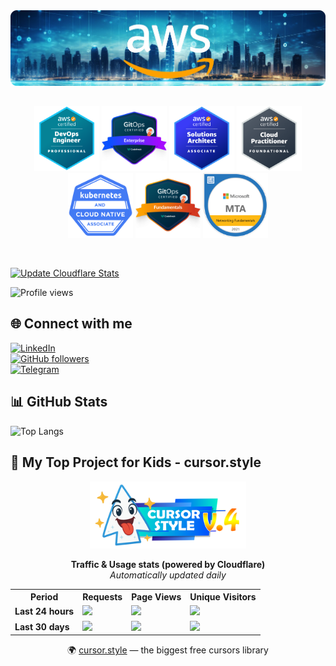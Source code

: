 
  <img src="assets/top_bg_.png" alt="Background">

##

<p align="center">
<img width="104px" src="assets/devops-pro.png">
<img width="104px" src="assets/gitops-ent.png">
<img width="104px" src="assets/solut-assoc.png">
<img width="104px" src="assets/aws-pract.png">
<img width="104px" src="assets/koob.png">
<img width="104px" src="assets/gitops-fund.png">
<img width="104px" src="assets/mta.png">
</p>

<br/>

[![Update Cloudflare Stats](https://github.com/wonchoe/wonchoe/actions/workflows/main.yml/badge.svg)](https://github.com/wonchoe/wonchoe/actions/workflows/main.yml)

![Profile views](https://komarev.com/ghpvc/?username=wonchoe&label=Profile%20views&color=0e75b6&style=flat)


## 🌐 Connect with me  
[![LinkedIn](https://img.shields.io/badge/LinkedIn-Connect-blue?logo=linkedin&style=for-the-badge)](https://linkedin.com/in/oleksisem/)  
[![GitHub followers](https://img.shields.io/github/followers/wonchoe?label=Follow&logo=github&style=for-the-badge)](https://github.com/wonchoe)  
[![Telegram](https://img.shields.io/badge/Telegram-Contact-blue?logo=telegram&style=for-the-badge)](https://t.me/wonchoe)



## 📊 GitHub Stats  

![Top Langs](https://github-readme-stats.vercel.app/api/top-langs/?username=wonchoe&layout=compact&theme=tokyonight)  


## 🌈 My Top Project for Kids - cursor.style

<p align="center">
  <img src="logo.png" alt="cursor.style logo" width="250"/>
</p>

<p align="center">
  <b>Traffic & Usage stats (powered by Cloudflare)</b><br/>
  <i>Automatically updated daily</i>
</p>

<div align="center">
<!-- CF-STATS:START -->

<table>
  <tr>
    <th>Period</th>
    <th>Requests</th>
    <th>Page Views</th>
    <th>Unique Visitors</th>
  </tr>
  <tr>
    <td><b>Last 24 hours</b></td>
    <td><img src="https://img.shields.io/badge/🌐 1,823,965-1DA1F2?style=for-the-badge"/></td>
    <td><img src="https://img.shields.io/badge/👀 53,556-2ecc71?style=for-the-badge"/></td>
    <td><img src="https://img.shields.io/badge/👥 19,213-f1c40f?style=for-the-badge"/></td>
  </tr>
  <tr>
    <td><b>Last 30 days</b></td>
    <td><img src="https://img.shields.io/badge/🌐 38,399,607-1DA1F2?style=for-the-badge"/></td>
    <td><img src="https://img.shields.io/badge/👀 1,385,167-2ecc71?style=for-the-badge"/></td>
    <td><img src="https://img.shields.io/badge/👥 262,525-f1c40f?style=for-the-badge"/></td>
  </tr>
</table>

<!-- CF-STATS:END -->
</div>
<p align="center">
  🌍 <a href="https://cursor.style">cursor.style</a> — the biggest free cursors library
</p>
